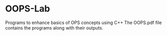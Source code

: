 # OOPS-Lab
Programs to enhance basics of OPS concepts using C++
The OOPS.pdf file contains the programs along with their outputs.
